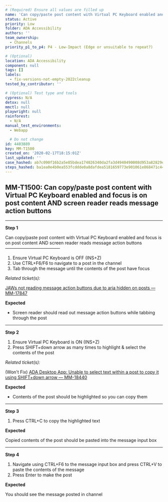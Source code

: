 ```yaml
---
# (Required) Ensure all values are filled up
name: 'Can copy/paste post content with Virtual PC Keyboard enabled and focus is on post content AND screen reader reads message action buttons'
status: Active
priority: Low
folder: ADA Accessibility
authors: ''
team_ownership:
  - Channels
priority_p1_to_p4: P4 - Low-Impact (Edge or unsuitable to repeat?)

# (Optional)
location: ADA Accessibility
component: null
tags: []
labels:
  - fix-versions-not-empty-2022cleanup
tested_by_contributor: ''

# (Optional) Test type and tools
cypress: N/A
detox: null
mmctl: null
playwright: null
rainforest:
  - N/A
manual_test_environments:
  - Webapp

  # Do not change
id: 4403889
key: MM-T1500
created_on: '2020-02-17T18:15:01Z'
last_updated: ''
case_hashed: ab7c090f16b2a5e85bdea174026340da2fa3d4940490008d953a82829eac0d8be739c6ee3d758ed21f5e2f50283d9e72
steps_hashed: ba1ea0e4b0ea553fcddde0a8dafdea5181659773e901061e868471c4402238dd28a0122db1c7375d4ee965c7398e00f1
---
```


<!-- (Auto-generated) Based on frontmatter's "key" and "name" -->

## MM-T1500: Can copy/paste post content with Virtual PC Keyboard enabled and focus is on post content AND screen reader reads message action buttons

---

**Step 1**

Can copy/paste post content with Virtual PC Keyboard enabled and focus is on post content AND screen reader reads message action buttons\
–––––––––––––––––––––––––

1. Ensure Virtual PC Keyboard is OFF (INS+Z)
2. Use CTRL+F6/F6 to navigate to a post in the channel
3. Tab through the message until the contents of the post have focus

_Related ticket(s):_

[JAWs not reading message action buttons due to aria hidden on posts — MM-17847](https://mattermost.atlassian.net/browse/MM-17847)

**Expected**

- Screen reader should read out message action buttons while tabbing through the post

---

**Step 2**

1. Ensure Virtual PC Keyboard is ON (INS+Z)
2. Press SHIFT+down arrow as many times to highlight & select the contents of the post

_Related ticket(s):_

(Won't Fix) [ADA Desktop App: Unable to select text within a post to copy it using SHIFT+down arrow — MM-18440](https://mattermost.atlassian.net/browse/MM-18440)

**Expected**

- Contents of the post should be highlighted so you can copy them

---

**Step 3**

1. Press CTRL+C to copy the highlighted text

**Expected**

Copied contents of the post should be pasted into the message input box

---

**Step 4**

1. Navigate using CTRL+F6 to the message input box and press CTRL+V to paste the contents of the message
2. Press Enter to make the post

**Expected**

You should see the message posted in channel
